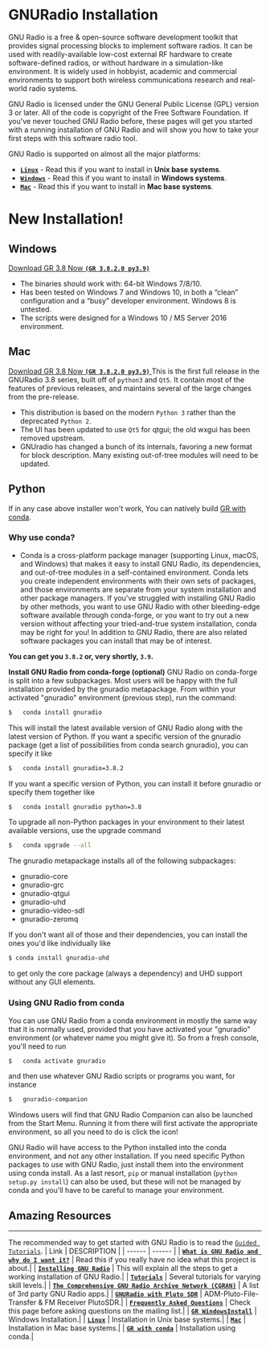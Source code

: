 # **GNURadio Installation**


GNU Radio is a free & open-source software development toolkit that provides signal processing blocks to implement software radios. It can be used with readily-available low-cost external RF hardware to create software-defined radios, or without hardware in a simulation-like environment. It is widely used in hobbyist, academic and commercial environments to support both wireless communications research and real-world radio systems.

GNU Radio is licensed under the GNU General Public License (GPL) version 3 or later. All of the code is copyright of the Free Software Foundation.
If you've never touched GNU Radio before, these pages will get you started with a running installation of GNU Radio and will show you how to take your first steps with this software radio tool.

GNU Radio is supported on almost all the major platforms:

  - [**`Linux`**](https://wiki.gnuradio.org/index.php/InstallingGR) - Read this if you want to install in **Unix base systems**.
  - [**`Windows`**](http://www.gcndevelopment.com/gnuradio/index.htm) - Read this if you want to install in **Windows systems**.
  - [**`Mac`**](https://wiki.gnuradio.org/index.php/MacInstall) - Read this if you want to install in **Mac base systems**.

# **New Installation!**

## **Windows**
[Download GR 3.8 Now **`(GR 3.8.2.0 py3.9)`** ](http://www.gcndevelopment.com/gnuradio/downloads/installers/v3.8.2.1/gnuradio_3.8.2.0_win64.msi)

  - The binaries should work with: 64-bit Windows 7/8/10.
  - Has been tested on Windows 7 and Windows 10, in both a “clean” configuration and a “busy” developer environment. Windows 8 is untested.
  - The scripts were designed for a Windows 10 / MS Server 2016 environment.

## **Mac**
[Download GR 3.8 Now **`(GR 3.8.2.0 py3.9)`** ](https://github.com/ktemkin/gnuradio-for-mac-without-macports/releases/download/3.8.0.0-0/GNURadio-3.8.0.0-0.dmg)
This is the first full release in the GNURadio 3.8 series, built off of `python3` and `Qt5`. It contain most of the features of previous releases, and maintains several of the large changes from the pre-release.

  - This distribution is based on the modern `Python 3` rather than the deprecated `Python 2`.
  - The UI has been updated to use `Qt5` for qtgui; the old wxgui has been removed upstream.
  - GNUradio has changed a bunch of its internals, favoring a new format for block description. Many existing out-of-tree modules will need to be updated.

## **Python**
If in any case above installer won't work, You can natively build [GR with conda](https://wiki.gnuradio.org/index.php/CondaInstall).
### Why use conda?
  - Conda is a cross-platform package manager (supporting Linux, macOS, and Windows) that makes it easy to install GNU Radio, its dependencies, and out-of-tree modules in a self-contained environment. Conda lets you create independent environments with their own sets of packages, and those environments are separate from your system installation and other package managers. If you've struggled with installing GNU Radio by other methods, you want to use GNU Radio with other bleeding-edge software available through conda-forge, or you want to try out a new version without affecting your tried-and-true system installation, conda may be right for you! In addition to GNU Radio, there are also related software packages you can install that may be of interest.

**You can get you `3.8.2` or, very shortly, `3.9`.**

**Install GNU Radio from conda-forge (optional)**
GNU Radio on conda-forge is split into a few subpackages. Most users will be happy with the full installation provided by the gnuradio metapackage. From within your activated "gnuradio" environment (previous step), run the command:

```sh
$   conda install gnuradio
```
This will install the latest available version of GNU Radio along with the latest version of Python. If you want a specific version of the gnuradio package (get a list of possibilities from conda search gnuradio), you can specify it like
```sh
$   conda install gnuradio=3.8.2
```
If you want a specific version of Python, you can install it before gnuradio or specify them together like
```sh
$   conda install gnuradio python=3.8
```
To upgrade all non-Python packages in your environment to their latest available versions, use the upgrade command
```sh
$   conda upgrade --all
```
The gnuradio metapackage installs all of the following subpackages:
  - gnuradio-core
  - gnuradio-grc
  - gnuradio-qtgui
  - gnuradio-uhd
  - gnuradio-video-sdl
  - gnuradio-zeromq

If you don't want all of those and their dependencies, you can install the ones you'd like individually like
```sh
$ conda install gnuradio-uhd
```
to get only the core package (always a dependency) and UHD support without any GUI elements.
### **Using GNU Radio from conda**
You can use GNU Radio from a conda environment in mostly the same way that it is normally used, provided that you have activated your "gnuradio" environment (or whatever name you might give it). So from a fresh console, you'll need to run
```sh
$   conda activate gnuradio
```
and then use whatever GNU Radio scripts or programs you want, for instance
```sh
$   gnuradio-companion
```
Windows users will find that GNU Radio Companion can also be launched from the Start Menu. Running it from there will first activate the appropriate environment, so all you need to do is click the icon!

GNU Radio will have access to the Python installed into the conda environment, and not any other installation. If you need specific Python packages to use with GNU Radio, just install them into the environment using conda install. As a last resort, `pip` or manual installation (`python setup.py install`) can also be used, but these will not be managed by conda and you'll have to be careful to manage your environment.

## **Amazing Resources**
------------------------------------

The recommended way to get started with GNU Radio is to read the [`Guided Tutorials`](https://wiki.gnuradio.org/index.php/Tutorials).
| Link | DESCRIPTION |
| ------ | ------ |
| [**`What is GNU Radio and why do I want it?`**](https://wiki.gnuradio.org/index.php/What_is_GNU_Radio%3F) | Read this if you really have no idea what this project is about.|
| [**`Installing GNU Radio`**](https://wiki.gnuradio.org/index.php/InstallingGR) | This will explain all the steps to get a working installation of GNU Radio.|
| [**`Tutorials`**](https://wiki.gnuradio.org/index.php/Tutorials) | Several tutorials for varying skill levels.|
| [**`The Comprehensive GNU Radio Archive Network (CGRAN)`**](https://www.cgran.org/) | A list of 3rd party GNU Radio apps.|
| [**`GNURadio with Pluto SDR`**](https://patel999jay.github.io/project/internal-project/) | ADM-Pluto-File-Transfer & FM Receiver PlutoSDR.|
| [**`Frequently Asked Questions`**](https://wiki.gnuradio.org/index.php/FAQ) | Check this page before asking questions on the mailing list.|
| [**`GR WindowsInstall`**](https://wiki.gnuradio.org/index.php/WindowsInstall) | Windows Installation.|
| [**`Linux`**](https://wiki.gnuradio.org/index.php/InstallingGR) | Installation in Unix base systems.|
| [**`Mac`**](https://wiki.gnuradio.org/index.php/MacInstall) | Installation in Mac base systems.|
| [**`GR with conda`**](https://wiki.gnuradio.org/index.php/CondaInstall) | Installation using conda.|

